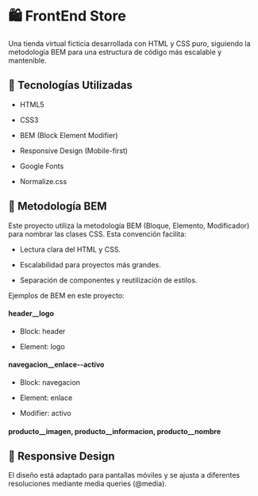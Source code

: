 # 🛍️ FrontEnd Store

Una tienda virtual ficticia desarrollada con HTML y CSS puro, siguiendo la metodología BEM para una estructura de código más escalable y mantenible.

## 🚀 Tecnologías Utilizadas
- HTML5

- CSS3

- BEM (Block Element Modifier)

- Responsive Design (Mobile-first)

- Google Fonts

- Normalize.css

## 🎯 Metodología BEM
Este proyecto utiliza la metodología BEM (Bloque, Elemento, Modificador) para nombrar las clases CSS. Esta convención facilita:

- Lectura clara del HTML y CSS.

- Escalabilidad para proyectos más grandes.

- Separación de componentes y reutilización de estilos.

Ejemplos de BEM en este proyecto:

#### header__logo

- Block: header

- Element: logo

#### navegacion__enlace--activo

- Block: navegacion

- Element: enlace

- Modifier: activo

#### producto__imagen, producto__informacion, producto__nombre

## 📱 Responsive Design
El diseño está adaptado para pantallas móviles y se ajusta a diferentes resoluciones mediante media queries (@media).
